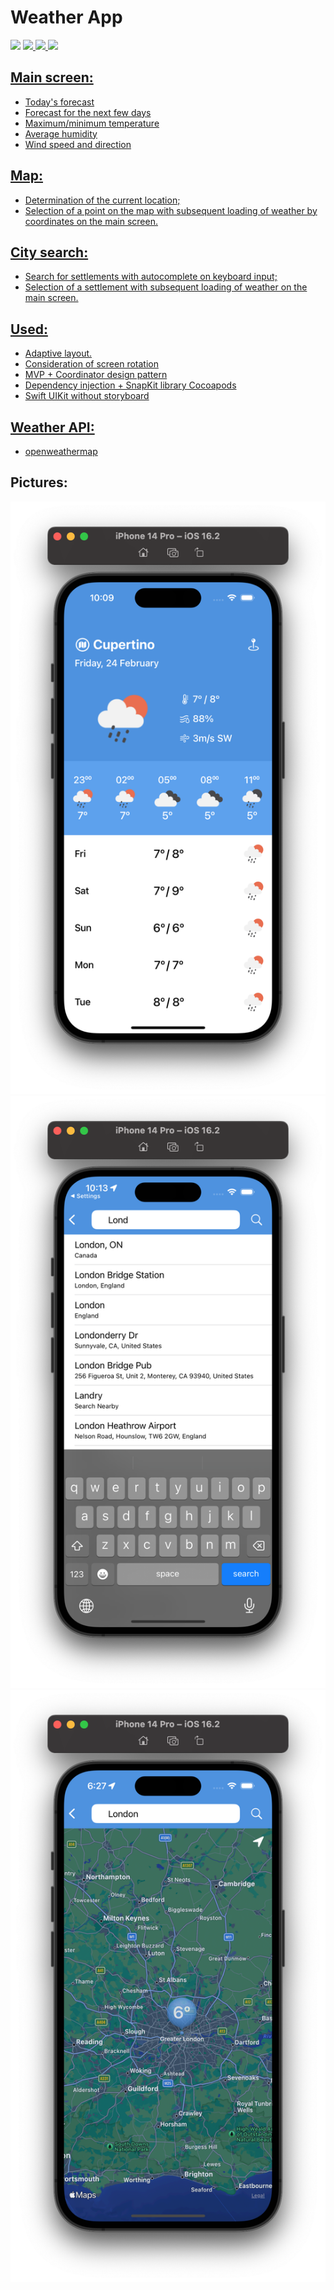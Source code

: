 # Weather App

<p align="left">	
<img src="https://img.shields.io/badge/version-1.0.1-blue">
</a>
<a href="https://www.linkedin.com/in/anatoliyostapenko">
<img src="https://img.shields.io/badge/linkedin-%230077B5.svg">
</a>
<a href="https://www.swift.org">
<img src="https://img.shields.io/badge/swift-F54A2A">
<a href="https://developer.apple.com/documentation/ios-ipados-release-notes/ios-ipados-16_2-release-notes">
<img src="https://img.shields.io/badge/iOS 16.2-000000?">
</p>

## Main screen:
- Today's forecast
- Forecast for the next few days
- Maximum/minimum temperature
- Average humidity
- Wind speed and direction

## Map:
- Determination of the current location;
- Selection of a point on the map with subsequent loading of weather by coordinates on the main screen.

## City search:
- Search for settlements with autocomplete on keyboard input;
- Selection of a settlement with subsequent loading of weather on the main screen.

## Used:
- Adaptive layout.
- Consideration of screen rotation
- MVP + Coordinator design pattern
- Dependency injection + SnapKit library Cocoapods
- Swift UIKit without storyboard

## Weather API:
- [openweathermap](https://openweathermap.org/api)

## Pictures:
![weathe demo app](picFirst.png)
![weathe demo app](picSecond.png)
![weathe demo app](picLondon.png)
